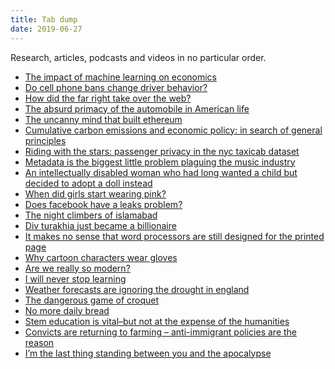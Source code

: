 ```yaml
---
title: Tab dump
date: 2019-06-27
---
```


<!--kg-card-begin: html--><p>Research, articles, podcasts and videos in no particular order.</p>
<ul>
<li><a href="https://www.nber.org/chapters/c14009.pdf">The impact of machine learning on economics</a></li>
<li><a href="https://onlinelibrary.wiley.com/doi/abs/10.1111/ecin.12166">Do cell phone bans change driver behavior?</a></li>
<li><a href="https://castro.fm/episode/fjcuIN">How did the far right take over the web?</a></li>
<li><a href="https://www.theatlantic.com/business/archive/2016/04/absurd-primacy-of-the-car-in-american-life/476346/">The absurd primacy of the automobile in American life</a></li>
<li><a href="https://www.wired.com/2016/06/the-uncanny-mind-that-built-ethereum/">The uncanny mind that built ethereum</a></li>
<li><a href="http://www.lse.ac.uk/GranthamInstitute/wp-content/uploads/2017/11/Working-Paper-283-Dietz-Venmans_updateMarch2018.pdf">Cumulative carbon emissions and economic policy: in search of general principles</a></li>
<li><a href="https://research.neustar.biz/2014/09/15/riding-with-the-stars-passenger-privacy-in-the-nyc-taxicab-dataset/">Riding with the stars: passenger privacy in the nyc taxicab dataset</a></li>
<li><a href="https://www.theverge.com/2019/5/29/18531476/music-industry-song-royalties-metadata-credit-problems?utm_source=Benedict%27s+newsletter&#038;utm_campaign=b74d680aa4-Benedict%27s+Newsletter+290&#038;utm_medium=email&#038;utm_term=0_4999ca107f-b74d680aa4-70426917&#038;mc_cid=b74d680aa4&#038;mc_eid=5620c3221d">Metadata is the biggest little problem plaguing the music industry</a></li>
<li><a href="https://believermag.com/a-natural-mother/">An intellectually disabled woman who had long wanted a child but decided to adopt a doll instead</a></li>
<li><a href="https://www.smithsonianmag.com/arts-culture/when-did-girls-start-wearing-pink-1370097/">When did girls start wearing pink?</a></li>
<li><a href="http://nymag.com/intelligencer/2019/06/a-facebook-source-leaked-shawn-brookss-name-whats-next.html">Does facebook have a leaks problem?</a></li>
<li><a href="https://deadspin.com/the-night-climbers-of-islamabad-1835213168">The night climbers of islamabad</a></li>
<li><a href="https://www.wired.com/2016/08/div-turakhia-just-became-a-billionaire/">Div turakhia just became a billionaire</a></li>
<li><a href="https://www.vice.com/en_us/article/53dwb3/it-makes-no-sense-that-word-processors-are-still-designed-for-the-printed-page">It makes no sense that word processors are still designed for the printed page</a></li>
<li><a href="https://www.youtube.com/watch?v=3R3cvbLsbAk&#038;feature=share">Why cartoon characters wear gloves</a></li>
<li><a href="https://www.newyorker.com/magazine/2016/09/05/the-dream-of-enlightenment-by-anthony-gottlieb?intcid=mod-most-popular">Are we really so modern?</a></li>
<li><a href="https://mattmiklic.com/2016/08/18/i-will-never-stop-learning/">I will never stop learning</a></li>
<li><a href="https://www.theguardian.com/environment/2019/may/29/weather-forecasts-are-ignoring-the-drought-in-england">Weather forecasts are ignoring the drought in england</a></li>
<li><a href="https://daily.jstor.org/the-dangerous-game-of-croquet/">The dangerous game of croquet</a></li>
<li><a href="http://essays.centreforlondon.org/issues/food/no-more-daily-bread/">No more daily bread</a></li>
<li><a href="https://www.scientificamerican.com/article/stem-education-is-vital-but-not-at-the-expense-of-the-humanities/?redirect=1">Stem education is vital&#8211;but not at the expense of the humanities</a></li>
<li><a href="https://theconversation.com/convicts-are-returning-to-farming-anti-immigrant-policies-are-the-reason-117152">Convicts are returning to farming – anti-immigrant policies are the reason</a></li>
<li><a href="https://www.nytimes.com/2016/10/16/magazine/hillary-clinton-campaign-final-weeks.html?utm_source=nextdraft&#038;utm_medium=email&#038;_r=0&#038;referer=">I’m the last thing standing between you and the apocalypse</a></li>
</ul>
<!--kg-card-end: html-->